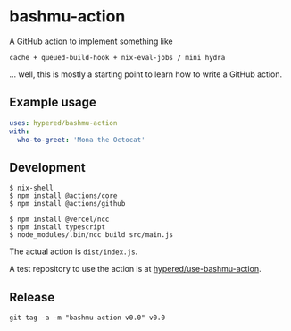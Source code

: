 # bashmu-action

A GitHub action to implement something like

    cache + queued-build-hook + nix-eval-jobs / mini hydra

... well, this is mostly a starting point to learn how to write a GitHub
action.

## Example usage

```yaml
uses: hypered/bashmu-action
with:
  who-to-greet: 'Mona the Octocat'
```

## Development

```
$ nix-shell
$ npm install @actions/core
$ npm install @actions/github
```

```
$ npm install @vercel/ncc
$ npm install typescript
$ node_modules/.bin/ncc build src/main.js
```

The actual action is `dist/index.js`.

A test repository to use the action is at
[hypered/use-bashmu-action](https://github.com/hypered/use-bashmu-action).

## Release

```
git tag -a -m "bashmu-action v0.0" v0.0
```
